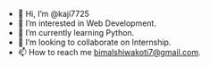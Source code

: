 - 👋 Hi, I’m @kaji7725
- 👀 I’m interested in Web Development.
- 🌱 I’m currently learning Python.
- 💞️ I’m looking to collaborate on Internship.
- 📫 How to reach me bimalshiwakoti7@gmail.com.
<!---
kaji7725/kaji7725 is a ✨ special ✨ repository because its `README.md` (this file) appears on your GitHub profile.
You can click the Preview link to take a look at your changes.
--->
